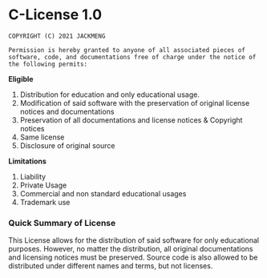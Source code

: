 # C-License 1.0

```
COPYRIGHT (C) 2021 JACKMENG

Permission is hereby granted to anyone of all associated pieces of software, code, and documentations free of charge under the notice of the following permits: 
```

**Eligible**
1. Distribution for education and only educational usage.
2. Modification of said software with the preservation of original license notices and documentations
3. Preservation of all documentations and license notices & Copyright notices
4. Same license
5. Disclosure of original source

**Limitations**
1. Liability
2. Private Usage
3. Commercial and non standard educational usages
4. Trademark use

### Quick Summary of License

This License allows for the distribution of said software for only educational purposes. However, no matter the distribution, all original documentations and licensing
notices must be preserved. Source code is also allowed to be distributed under different names and terms, but not licenses.
